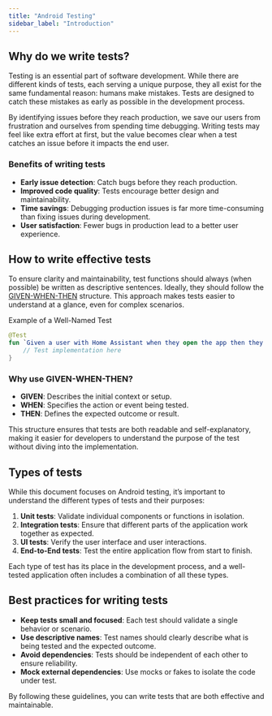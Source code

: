 ```yaml
---
title: "Android Testing"
sidebar_label: "Introduction"
---
```


## Why do we write tests?

Testing is an essential part of software development. While there are different kinds of tests, each serving a unique purpose, they all exist for the same fundamental reason: humans make mistakes. Tests are designed to catch these mistakes as early as possible in the development process.

By identifying issues before they reach production, we save our users from frustration and ourselves from spending time debugging. Writing tests may feel like extra effort at first, but the value becomes clear when a test catches an issue before it impacts the end user.

### Benefits of writing tests

- **Early issue detection**: Catch bugs before they reach production.
- **Improved code quality**: Tests encourage better design and maintainability.
- **Time savings**: Debugging production issues is far more time-consuming than fixing issues during development.
- **User satisfaction**: Fewer bugs in production lead to a better user experience.

## How to write effective tests

To ensure clarity and maintainability, test functions should always (when possible) be written as descriptive sentences. Ideally, they should follow the [GIVEN-WHEN-THEN](https://en.wikipedia.org/wiki/Given-When-Then) structure. This approach makes tests easier to understand at a glance, even for complex scenarios.

Example of a Well-Named Test

```kotlin
@Test
fun `Given a user with Home Assistant when they open the app then they see the default dashboard`() {
    // Test implementation here
}
```

### Why use GIVEN-WHEN-THEN?

- **GIVEN**: Describes the initial context or setup.
- **WHEN**: Specifies the action or event being tested.
- **THEN**: Defines the expected outcome or result.

This structure ensures that tests are both readable and self-explanatory, making it easier for developers to understand the purpose of the test without diving into the implementation.

## Types of tests

While this document focuses on Android testing, it’s important to understand the different types of tests and their purposes:

1. **Unit tests**: Validate individual components or functions in isolation.
2. **Integration tests**: Ensure that different parts of the application work together as expected.
3. **UI tests**: Verify the user interface and user interactions.
4. **End-to-End tests**: Test the entire application flow from start to finish.

Each type of test has its place in the development process, and a well-tested application often includes a combination of all these types.

## Best practices for writing tests

- **Keep tests small and focused**: Each test should validate a single behavior or scenario.
- **Use descriptive names**: Test names should clearly describe what is being tested and the expected outcome.
- **Avoid dependencies**: Tests should be independent of each other to ensure reliability.
- **Mock external dependencies**: Use mocks or fakes to isolate the code under test.

By following these guidelines, you can write tests that are both effective and maintainable.

